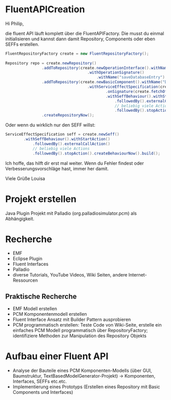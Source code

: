 # FluentAPICreation

Hi Philip,

die fluent API läuft komplett über die FluentAPIFactory. Die musst du einmal initialisieren und kannst dann damit Repository, Components oder eben SEFFs erstellen.
```java
FluentRepositoryFactory create = new FluentRepositoryFactory();
		
Repository repo = create.newRepository()
				.addToRepository(create.newOperationInterface().withName("IDatabase")
									.withOperationSignature()
										.withName("saveDatabaseEntry").now())
				.addToRepository(create.newBasicComponent().withName("Database")
									.withServiceEffectSpecification(create.newSeff()
											.onSignature(create.fetchOfSignature("saveDatabaseEntry"))
											.withSeffBehaviour().withStartAction()
												.followedBy().externalCallAction()
												// beliebig viele Actions
												.followedBy().stopAction().createBehaviourNow()))
				.createRepositoryNow();
```

Oder wenn du wirklich nur den SEFF willst:

```java
ServiceEffectSpecification seff = create.newSeff()
		.withSeffBehaviour().withStartAction()
			.followedBy().externalCallAction()
			// beliebig viele Actions
			.followedBy().stopAction().createBehaviourNow().build();
```

Ich hoffe, das hilft dir erst mal weiter. Wenn du Fehler findest oder Verbesserungsvorschläge hast, immer her damit.

Viele Grüße
Louisa



# Projekt erstellen
Java Plugin Projekt mit Palladio (org.palladiosimulator.pcm) als Abhängigkeit. 

# Recherche
* EMF
* Eclipse Plugin
* Fluent Interfaces
* Palladio
* diverse Tutorials, YouTube Videos, Wiki Seiten, andere Internet-Ressourcen

## Praktische Recherche
* EMF Modell erstellen
* PCM Komponentenmodell erstellen
* Fluent Interface Ansatz mit Builder Pattern ausprobieren
* PCM programmatisch erstellen: Teste Code von Wiki-Seite, erstelle ein einfaches PCM Modell programmatisch über RepositoryFactory; identifiziere Methoden zur Manipulation des Repository Objekts


# Aufbau einer Fluent API
* Analyse der Bauteile eines PCM Komponenten-Modells (über GUI, Baumstruktur, TextBasedModelGenerator-Projekt) -> Komponenten, Interfaces, SEFFs etc.etc.
* Implementierung eines Prototyps (Erstellen eines Repository mit Basic Components und Interfaces)
